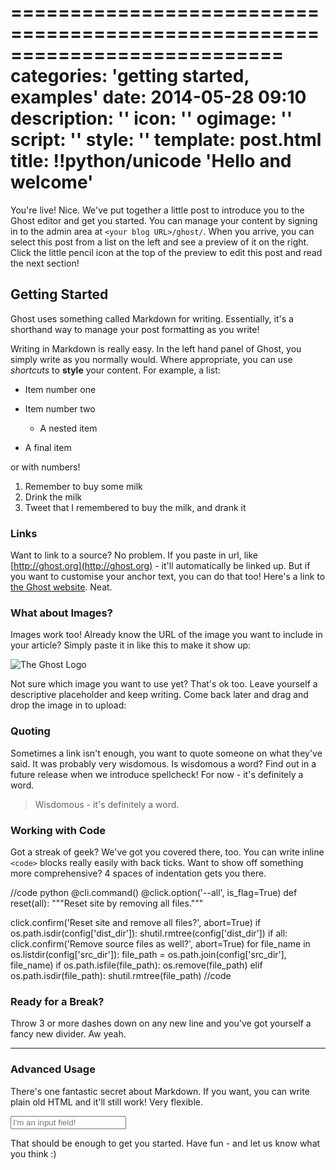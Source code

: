 ===========================================================================
categories: 'getting started, examples'
date: 2014-05-28 09:10
description: ''
icon: ''
ogimage: ''
script: ''
style: ''
template: post.html
title: !!python/unicode 'Hello and welcome'
===========================================================================

You're live! Nice. We've put together a little post to introduce you to the Ghost editor and get you started. You can manage your content by signing in to the admin area at `<your blog URL>/ghost/`. When you arrive, you can select this post from a list on the left and see a preview of it on the right. Click the little pencil icon at the top of the preview to edit this post and read the next section!

## Getting Started

Ghost uses something called Markdown for writing. Essentially, it's a shorthand way to manage your post formatting as you write!

Writing in Markdown is really easy. In the left hand panel of Ghost, you simply write as you normally would. Where appropriate, you can use _shortcuts_ to **style** your content. For example, a list:

*   Item number one
*   Item number two

    *   A nested item
*   A final item

or with numbers!

1.  Remember to buy some milk
2.  Drink the milk
3.  Tweet that I remembered to buy the milk, and drank it

### Links

Want to link to a source? No problem. If you paste in url, like [http://ghost.org](http://ghost.org) - it'll automatically be linked up. But if you want to customise your anchor text, you can do that too! Here's a link to [the Ghost website](http://ghost.org). Neat.

### What about Images?

Images work too! Already know the URL of the image you want to include in your article? Simply paste it in like this to make it show up:

![The Ghost Logo](https://ghost.org/images/ghost.png)

Not sure which image you want to use yet? That's ok too. Leave yourself a descriptive placeholder and keep writing. Come back later and drag and drop the image in to upload:

### Quoting

Sometimes a link isn't enough, you want to quote someone on what they've said. It was probably very wisdomous. Is wisdomous a word? Find out in a future release when we introduce spellcheck! For now - it's definitely a word.

> Wisdomous - it's definitely a word.

### Working with Code

Got a streak of geek? We've got you covered there, too. You can write inline `<code>` blocks really easily with back ticks. Want to show off something more comprehensive? 4 spaces of indentation gets you there.

//code python
@cli.command()
@click.option('--all', is_flag=True)
def reset(all):
  """Reset site by removing all files."""

  click.confirm('Reset site and remove all files?', abort=True)
  if os.path.isdir(config['dist_dir']):
    shutil.rmtree(config['dist_dir'])
  if all:
    click.confirm('Remove source files as well?', abort=True)
    for file_name in os.listdir(config['src_dir']):
      file_path = os.path.join(config['src_dir'], file_name)
      if os.path.isfile(file_path):
        os.remove(file_path)
      elif os.path.isdir(file_path):
        shutil.rmtree(file_path)
//code

### Ready for a Break?

Throw 3 or more dashes down on any new line and you've got yourself a fancy new divider. Aw yeah.

* * *

### Advanced Usage

There's one fantastic secret about Markdown. If you want, you can  write plain old HTML and it'll still work! Very flexible.

<input type="text" placeholder="I'm an input field!">

That should be enough to get you started. Have fun - and let us know what you think :)